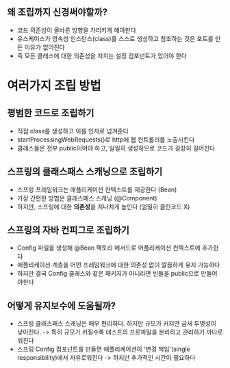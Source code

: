 ## 왜 조립까지 신경써야할까?
- 코드 의존성이 올바른 방향을 가리키게 해야한다
- 유스케이스가 영속성 인스턴스(class)를 스스로 생성하고 참조하는 것은 포트를 만든 이유가 없어진다
- 즉 모든 클래스에 대한 의존성을 자지는 설정 컴포넌트가 있어야 한다
# 여러가지 조립 방법
## 평범한 코드로 조립하기
- 직접 class를 생성하고 이를 인자로 넘겨준다
- startProcessingWebRequests()로 http에 웹 컨트롤러를 노출시킨다
- 클래스들은 전부 public이어야 하고, 일일히 생성하므로 코드가 굉장히 길어진다
## 스프링의 클래스패스 스캐닝으로 조립하기
- 스프링 프레임워크는 애플리케이션 컨텍스트를 제공한다 (Bean)
- 가장 간편한 방법은 클래스패스 스캐닝 (@Component)
- 하지만, 스프링에 대한 **의존성**을 지나치게 높인다 (엄밀히 클린코드 X)
## 스프링의 자바 컨피그로 조립하기
- Config 파일을 생성해 @Bean 팩토리 메서드로 어플리케이션 컨텍스트에 추가한다
- 애플리케이션 계층을 어떤 프레임워크에 대한 의존성 없이 깔끔하게 유지 가능하다
- 하지만 결국 Config 클래스와 같은 패키지가 아니라면 빈들을 public으로 만들어야한다
## 어떻게 유지보수에 도움될까?
- 스프링 클래스패스 스캐닝은 매우 편리하다. 하지만 규모가 커지면 금새 투명성이 낮아진다.
  -> 특히 규모가 커질수록 테스트의 프로파일을 분리하고 관리하기 까다로워진다
- 스프링 Config 컴포넌트를 만들면 애플리케이션이 '변경 책임'(single responsibility)에서 자유로워진다 -> 하지만 추가적인 시간이 필요하다

